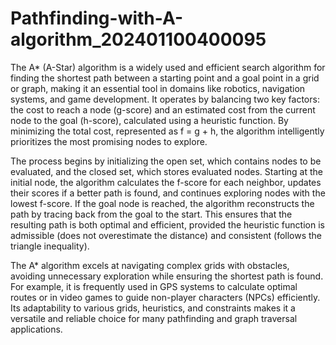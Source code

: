 # Pathfinding-with-A-algorithm_202401100400095
The A* (A-Star) algorithm is a widely used and efficient search algorithm for finding the shortest path between a starting point and a goal point in a grid or graph, making it an essential tool in domains like robotics, navigation systems, and game development. It operates by balancing two key factors: the cost to reach a node (g-score) and an estimated cost from the current node to the goal (h-score), calculated using a heuristic function. By minimizing the total cost, represented as f = g + h, the algorithm intelligently prioritizes the most promising nodes to explore.

The process begins by initializing the open set, which contains nodes to be evaluated, and the closed set, which stores evaluated nodes. Starting at the initial node, the algorithm calculates the f-score for each neighbor, updates their scores if a better path is found, and continues exploring nodes with the lowest f-score. If the goal node is reached, the algorithm reconstructs the path by tracing back from the goal to the start. This ensures that the resulting path is both optimal and efficient, provided the heuristic function is admissible (does not overestimate the distance) and consistent (follows the triangle inequality).

The A* algorithm excels at navigating complex grids with obstacles, avoiding unnecessary exploration while ensuring the shortest path is found. For example, it is frequently used in GPS systems to calculate optimal routes or in video games to guide non-player characters (NPCs) efficiently. Its adaptability to various grids, heuristics, and constraints makes it a versatile and reliable choice for many pathfinding and graph traversal applications.

